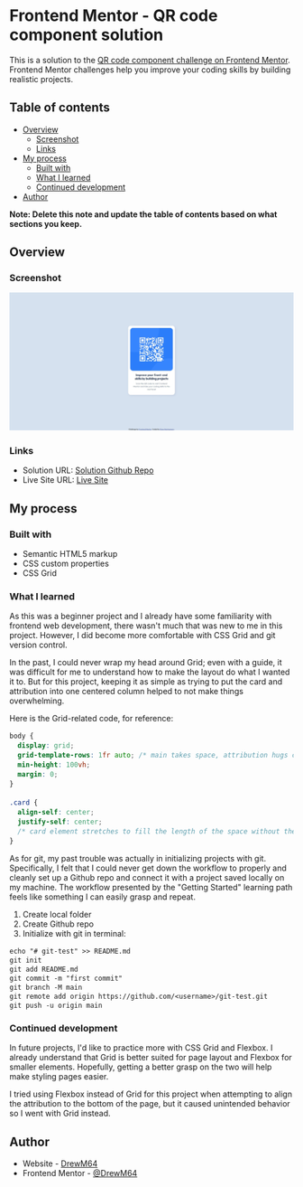 # Frontend Mentor - QR code component solution

This is a solution to the [QR code component challenge on Frontend Mentor](https://www.frontendmentor.io/challenges/qr-code-component-iux_sIO_H). Frontend Mentor challenges help you improve your coding skills by building realistic projects. 

## Table of contents

- [Overview](#overview)
  - [Screenshot](#screenshot)
  - [Links](#links)
- [My process](#my-process)
  - [Built with](#built-with)
  - [What I learned](#what-i-learned)
  - [Continued development](#continued-development)
- [Author](#author)

**Note: Delete this note and update the table of contents based on what sections you keep.**

## Overview

### Screenshot

![QR code component coding challenge submission screenshot](./submission-revised.jpeg)

### Links

- Solution URL: [Solution Github Repo](https://github.com/DrewM64/fm-qr-component)
- Live Site URL: [Live Site](https://drewm64.github.io/fm-qr-component/)

## My process

### Built with

- Semantic HTML5 markup
- CSS custom properties
- CSS Grid

### What I learned

As this was a beginner project and I already have some familiarity with frontend web development, there wasn't much that was new to me in this project. However, I did become more comfortable with CSS Grid and git version control. 

In the past, I could never wrap my head around Grid; even with a guide, it was difficult for me to understand how to make the layout do what I wanted it to. But for this project, keeping it as simple as trying to put the card and attribution into one centered column helped to not make things overwhelming. 

Here is the Grid-related code, for reference:

```css
body {
  display: grid;
  grid-template-rows: 1fr auto; /* main takes space, attribution hugs content */
  min-height: 100vh;
  margin: 0;
}

.card {
  align-self: center;
  justify-self: center;
  /* card element stretches to fill the length of the space without these two lines above */
}
```

As for git, my past trouble was actually in initializing projects with git. Specifically, I felt that I could never get down the workflow to properly and cleanly set up a Github repo and connect it with a project saved locally on my machine. The workflow presented by the "Getting Started" learning path feels like something I can easily grasp and repeat.

1. Create local folder
2. Create Github repo
3. Initialize with git in terminal:
```
echo "# git-test" >> README.md
git init
git add README.md
git commit -m "first commit"
git branch -M main
git remote add origin https://github.com/<username>/git-test.git
git push -u origin main
```

### Continued development

In future projects, I'd like to practice more with CSS Grid and Flexbox. I already understand that Grid is better suited for page layout and Flexbox for smaller elements. Hopefully, getting a better grasp on the two will help make styling pages easier. 

I tried using Flexbox instead of Grid for this project when attempting to align the attribution to the bottom of the page, but it caused unintended behavior so I went with Grid instead. 

## Author

- Website - [DrewM64](https://github.com/DrewM64)
- Frontend Mentor - [@DrewM64](https://www.frontendmentor.io/profile/DrewM64)
